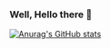 ### Well, Hello there 👋

[![Anurag's GitHub stats](https://github-readme-stats.vercel.app/api?username=DuP-491)](https://github.com/anuraghazra/github-readme-stats)
<!--
**DuP-491/DuP-491** is a ✨ _special_ ✨ repository because its `README.md` (this file) appears on your GitHub profile.

Here are some ideas to get you started:

- 🔭 I’m currently working on ...
- 🌱 I’m currently learning ...
- 👯 I’m looking to collaborate on ...
- 🤔 I’m looking for help with ...
- 💬 Ask me about ...
- 📫 How to reach me: ...
- 😄 Pronouns: ...
- ⚡ Fun fact: ...
-->
